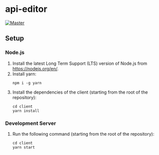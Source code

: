 # api-editor

[![Master](https://github.com/lars-reimann/api-editor/actions/workflows/master.yml/badge.svg?branch=master)](https://github.com/lars-reimann/api-editor/actions/workflows/master.yml)

## Setup

### Node.js

1. Install the latest Long Term Support (LTS) version of Node.js from https://nodejs.org/en/.
2. Install yarn:
    ```
    npm i -g yarn
    ```
2. Install the dependencies of the client (starting from the root of the repository):
    ```
    cd client
    yarn install
    ```

### Development Server

1. Run the following command (starting from the root of the repository):
    ```
    cd client
    yarn start
    ```
